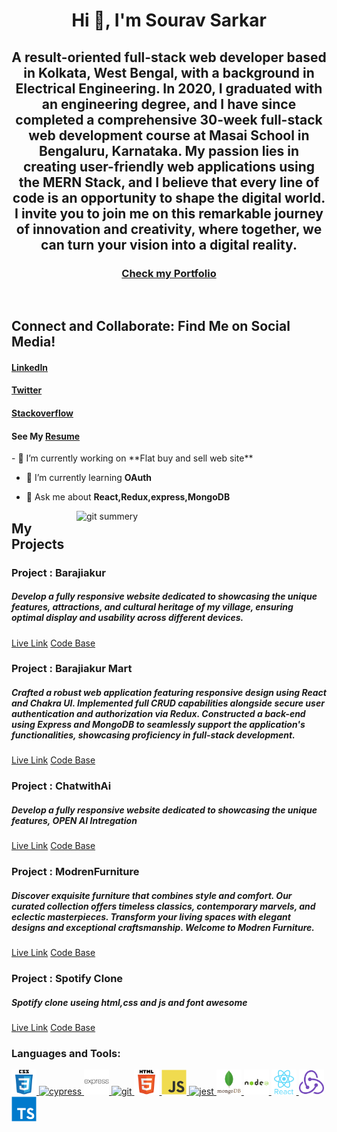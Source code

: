 <h1 align="center">Hi 👋, I'm Sourav Sarkar</h1>
<h2 align="center">A result-oriented full-stack web developer based in Kolkata, West Bengal, with a background in Electrical Engineering. In 2020, I graduated with an engineering degree, and I have since completed a comprehensive 30-week full-stack web development course at Masai School in Bengaluru, Karnataka. My passion lies in creating user-friendly web applications using the MERN Stack, and I believe that every line of code is an opportunity to shape the digital world. I invite you to join me on this remarkable journey of innovation and creativity, where together, we can turn your vision into a digital reality.</h2>
<img  align="right" width="400px" src="https://camo.githubusercontent.com/cae12fddd9d6982901d82580bdf321d81fb299141098ca1c2d4891870827bf17/68747470733a2f2f6d69726f2e6d656469756d2e636f6d2f6d61782f313336302f302a37513379765349765f7430696f4a2d5a2e676966" alt="">
 
<h3 align="center"> <a href="https://souravsarkar1.github.io/" target="_blank" rel="noreferrer">Check my Portfolio</a></h3>
<br/>
<div lign="center" >
<h2>Connect and Collaborate: Find Me on Social Media!</h2>
<h4><a href ="https://www.linkedin.com/in/souravsarkar12/" target="_blank" rel="noreferrer">LinkedIn</a></h4>
<h4><a href ="https://twitter.com/SouravS44645555" target="_blank" rel="noreferrer">Twitter</a></h4>
<h4><a href ="https://stackoverflow.com/users/21366367/sourav-sarkar" target="_blank" rel="noreferrer">Stackoverflow</a></h4>
 </div>
<h4>See My <a href ="https://drive.google.com/file/d/1UlPud5tsYct-jImWMn3QJ1sEcW5eF1Ia/view?usp=sharing" target="_blank" rel="noreferrer">Resume</a></h4>
- 🔭 I’m currently working on **Flat buy and sell web site**

- 🌱 I’m currently learning **OAuth**

- 💬 Ask me about **React,Redux,express,MongoDB**
<img align="right" width="400px" src = "https://github-readme-stats.vercel.app/api?username=souravsarkar1&show_icons=true&theme=radical" alt = "git summery"/>
<h2>My Projects</h2>
<h3 >Project : Barajiakur</p>
<h5>Develop a fully responsive website dedicated to showcasing the unique features, attractions, and cultural heritage of my village, ensuring optimal display and usability across different devices.</h5>
<div>
 <a align="right"  href = "https://barajiakur.netlify.app/">Live Link</a>
 <a align="left"  href = "https://github.com/souravsarkar1/Barajiakur/tree/main/miniproject">Code Base</a>
</div>
<h3 >Project : Barajiakur Mart</p>
 <h5>
Crafted a robust web application featuring responsive design using React and Chakra UI. Implemented full CRUD capabilities alongside secure user authentication and authorization via Redux. Constructed a back-end using Express and MongoDB to seamlessly support the application's functionalities, showcasing proficiency in full-stack development.</h5>
<div>
 <a align="right"  href = "https://barajiakur-mart.netlify.app/">Live Link</a>
 <a align="left"  href = "https://github.com/souravsarkar1/barajiakur_mart">Code Base</a>
</div>
<h3 >Project : ChatwithAi</p>
<h5>Develop a fully responsive website dedicated to showcasing the unique features, OPEN AI Intregation</h5>
 <div>
 <a align="right"  href = "https://code-converter-ashen.vercel.app/">Live Link</a>
 <a align="left"  href = "https://github.com/souravsarkar1/intregation_with_open_ai">Code Base</a>
</div>
<h3 >Project : ModrenFurniture</p>
<h5>Discover exquisite furniture that combines style and comfort. Our curated collection offers timeless classics, contemporary marvels, and eclectic masterpieces. Transform your living spaces with elegant designs and exceptional craftsmanship. Welcome to Modren Furniture.</h5>

 <div>
 <a align="right"  href = "https://modern-furniture-one.netlify.app/">Live Link</a>
 <a align="left"  href = "https://github.com/souravsarkar1/onerous-ants-4416">Code Base</a>
</div>
<h3 >Project : Spotify Clone</p>
<h5>Spotify clone useing html,css and js and font awesome</h5>
 <div>
 <a align="right"  href = "https://6488ce9812e09b1edbd5b566--leafy-faun-26a5d1.netlify.app/">Live Link</a>
 <a align="left"  href = "https://github.com/souravsarkar1/spotify_clone">Code Base</a>
</div>
<h3 align="left">Languages and Tools:</h3>
<p align="left"> <a href="https://www.w3schools.com/css/" target="_blank" rel="noreferrer"> <img src="https://raw.githubusercontent.com/devicons/devicon/master/icons/css3/css3-original-wordmark.svg" alt="css3" width="40" height="40"/> </a> <a href="https://www.cypress.io" target="_blank" rel="noreferrer"> <img src="https://raw.githubusercontent.com/simple-icons/simple-icons/6e46ec1fc23b60c8fd0d2f2ff46db82e16dbd75f/icons/cypress.svg" alt="cypress" width="40" height="40"/> </a> <a href="https://expressjs.com" target="_blank" rel="noreferrer"> <img src="https://raw.githubusercontent.com/devicons/devicon/master/icons/express/express-original-wordmark.svg" alt="express" width="40" height="40"/> </a> <a href="https://git-scm.com/" target="_blank" rel="noreferrer"> <img src="https://www.vectorlogo.zone/logos/git-scm/git-scm-icon.svg" alt="git" width="40" height="40"/> </a> <a href="https://www.w3.org/html/" target="_blank" rel="noreferrer"> <img src="https://raw.githubusercontent.com/devicons/devicon/master/icons/html5/html5-original-wordmark.svg" alt="html5" width="40" height="40"/> </a> <a href="https://developer.mozilla.org/en-US/docs/Web/JavaScript" target="_blank" rel="noreferrer"> <img src="https://raw.githubusercontent.com/devicons/devicon/master/icons/javascript/javascript-original.svg" alt="javascript" width="40" height="40"/> </a> <a href="https://jestjs.io" target="_blank" rel="noreferrer"> <img src="https://www.vectorlogo.zone/logos/jestjsio/jestjsio-icon.svg" alt="jest" width="40" height="40"/> </a> <a href="https://www.mongodb.com/" target="_blank" rel="noreferrer"> <img src="https://raw.githubusercontent.com/devicons/devicon/master/icons/mongodb/mongodb-original-wordmark.svg" alt="mongodb" width="40" height="40"/> </a> <a href="https://nodejs.org" target="_blank" rel="noreferrer"> <img src="https://raw.githubusercontent.com/devicons/devicon/master/icons/nodejs/nodejs-original-wordmark.svg" alt="nodejs" width="40" height="40"/> </a> <a href="https://reactjs.org/" target="_blank" rel="noreferrer"> <img src="https://raw.githubusercontent.com/devicons/devicon/master/icons/react/react-original-wordmark.svg" alt="react" width="40" height="40"/> </a> <a href="https://redux.js.org" target="_blank" rel="noreferrer"> <img src="https://raw.githubusercontent.com/devicons/devicon/master/icons/redux/redux-original.svg" alt="redux" width="40" height="40"/> </a> <a href="https://www.typescriptlang.org/" target="_blank" rel="noreferrer"> <img src="https://raw.githubusercontent.com/devicons/devicon/master/icons/typescript/typescript-original.svg" alt="typescript" width="40" height="40"/> </a> </p>

   
 
